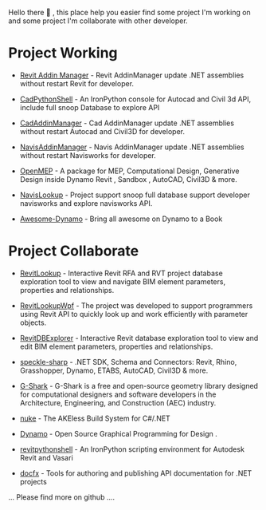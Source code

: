 
Hello there 👋 , this place help you easier find some project I'm working on and some project I'm collaborate with other developer.

# Project Working

- [Revit Addin Manager](https://github.com/chuongmep/RevitAddInManager) - Revit AddinManager update .NET assemblies without restart Revit for developer.

- [CadPythonShell](https://github.com/chuongmep/CadPythonShell) - An IronPython console for Autocad and Civil 3d API, include full snoop Database to explore API 

- [CadAddinManager](https://github.com/chuongmep/CadAddinManager) - Cad AddinManager update .NET assemblies without restart Autocad and Civil3D for developer. 

- [NavisAddinManager](https://github.com/chuongmep/NavisAddinManager) - Navis AddinManager update .NET assemblies without restart Navisworks for developer.

- [OpenMEP](https://github.com/chuongmep/OpenMEP) - A package for MEP, Computational Design, Generative Design inside Dynamo Revit , Sandbox , AutoCAD, Civil3D & more.

- [NavisLookup](https://github.com/chuongmep/NavisLookup) - Project support snoop full database support developer navisworks and explore navisworks API.

- [Awesome-Dynamo](https://github.com/chuongmep/Awesome-Dynamo) - Bring all awesome on Dynamo to a Book 

# Project Collaborate

- [RevitLookup](https://github.com/jeremytammik/RevitLookup) - Interactive Revit RFA and RVT project database exploration tool to view and navigate BIM element parameters, properties and relationships. 

- [RevitLookupWpf](https://github.com/weianweigan/RevitLookupWpf) - The project was developed to support programmers using Revit API to quickly look up and work efficiently with parameter objects.

- [RevitDBExplorer](https://github.com/NeVeSpl/RevitDBExplorer) - Interactive Revit database exploration tool to view and edit BIM element parameters, properties and relationships.

- [speckle-sharp](https://github.com/chuongmep/speckle-sharp) - .NET SDK, Schema and Connectors: Revit, Rhino, Grasshopper, Dynamo, ETABS, AutoCAD, Civil3D & more. 
- [G-Shark](https://github.com/GSharker/G-Shark) - G-Shark is a free and open-source geometry library designed for computational designers and software developers in the Architecture, Engineering, and Construction (AEC) industry. 

- [nuke](https://github.com/nuke-build/nuke) - The AKEless Build System for C#/.NET 

- [Dynamo](https://github.com/DynamoDS/Dynamo) - Open Source Graphical Programming for Design . 

- [revitpythonshell](https://github.com/architecture-building-systems/revitpythonshell) - An IronPython scripting environment for Autodesk Revit and Vasari 

- [docfx](https://github.com/dotnet/docfx) - Tools for authoring and publishing API documentation for .NET projects

... Please find more on github ....

